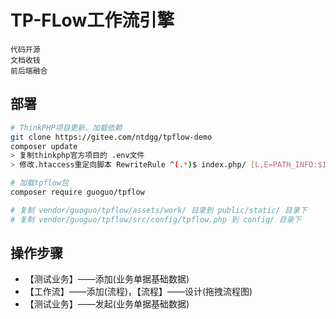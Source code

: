 # TP-FLow工作流引擎

```danger
代码开源
文档收钱
前后端融合
```

## 部署

```sh
# ThinkPHP项目更新、加载依赖
git clone https://gitee.com/ntdgg/tpflow-demo
composer update
> 复制thinkphp官方项目的 .env文件
> 修改.htaccess重定向脚本 RewriteRule ^(.*)$ index.php/ [L,E=PATH_INFO:$1]

# 加载tpflow包
composer require guoguo/tpflow

# 复制 vendor/guoguo/tpflow/assets/work/ 目录到 public/static/ 目录下
# 复制 vendor/guoguo/tpflow/src/config/tpflow.php 到 config/ 目录下
```

## 操作步骤

* 【测试业务】——添加(业务单据基础数据)
* 【工作流】——添加(流程)，【流程】——设计(拖拽流程图)
* 【测试业务】——发起(业务单据基础数据)